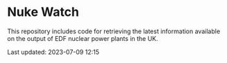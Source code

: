 # Nuke Watch

This repository includes code for retrieving the latest information available on the output of EDF nuclear power plants in the UK.

Last updated: 2023-07-09 12:15
